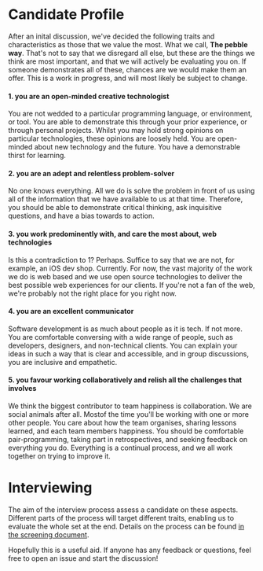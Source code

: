 # Candidate Profile

After an inital discussion, we've decided the following traits and characteristics as those that we value the most. What we call, **The pebble way**. That's not to say that we disregard all else, but these are the things we think are most important, and that we will actively be evaluating you on. If someone demonstrates all of these, chances are we would make them an offer. This is a work in progress, and will most likely be subject to change.

#### 1. you are an open-minded creative technologist

You are not wedded to a particular programming language, or environment, or tool. You are able to demonstrate this through your prior experience, or through personal projects. Whilst you may hold strong opinions on particular technologies, these opinions are loosely held. You are open-minded about new technology and the future. You have a demonstrable thirst for learning.

#### 2. you are an adept and relentless problem-solver

No one knows everything. All we do is solve the problem in front of us using all of the information that we have available to us at that time. Therefore, you should be able to demonstrate critical thinking, ask inquisitive questions, and have a bias towards to action.

#### 3. you work predominently with, and care the most about, web technologies

Is this a contradiction to 1? Perhaps. Suffice to say that we are not, for example, an iOS dev shop. Currently. For now, the vast majority of the work we do is web based and we use open source technologies to deliver the best possible web experiences for our clients. If you're not a fan of the web, we're probably not the right place for you right now.

#### 4. you are an excellent communicator

Software development is as much about people as it is tech. If not more. You are comfortable conversing with a wide range of people, such as developers, designers, and non-technical clients. You can explain your ideas in such a way that is clear and accessible, and in group discussions, you are inclusive and empathetic.

#### 5. you favour working collaboratively and relish all the challenges that involves

We think the biggest contributor to team happiness is collaboration. We are social animals after all. Mostof the time you'll be working with one or more other people. You care about how the team organises, sharing lessons learned, and each team members happiness. You should be comfortable pair-programming, taking part in retrospectives, and seeking feedback on everything you do. Everything is a continual process, and we all work together on trying to improve it.

# Interviewing

The aim of the interview process assess a candidate on these aspects. Different parts of the process will target different traits, enabling us to evaluate the whole set at the end. Details on the process can be found [in the screening document](https://github.com/pebblecode/pebble-handbook/blob/master/hiring-great-talent/developer/screening-candidates.md).

Hopefully this is a useful aid. If anyone has any feedback or questions, feel free to open an issue and start the discussion!
